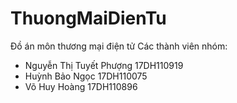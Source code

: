 # ThuongMaiDienTu
Đồ án môn thương mại điện tử
Các thành viên nhóm: 
- Nguyễn Thị Tuyết Phượng 17DH110919
- Huỳnh Bảo Ngọc 17DH110075
- Võ Huy Hoàng 17DH110896
